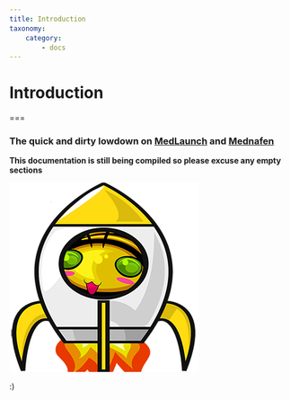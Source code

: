 ```yaml
---
title: Introduction
taxonomy:
    category:
        - docs
---
```


# Introduction

===

### The quick and dirty lowdown on [MedLaunch](https://medlaunch.info) and [Mednafen](https://mednafen.github.io/)

**This documentation is still being compiled so please excuse any empty sections**



![Logo](../images/MedLaunch_sm.png)

:)